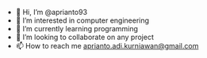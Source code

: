 - 👋 Hi, I’m @aprianto93
- 👀 I’m interested in computer engineering
- 🌱 I’m currently learning programming
- 💞️ I’m looking to collaborate on any project
- 📫 How to reach me aprianto.adi.kurniawan@gmail.com

<!---
aprianto93/aprianto93 is a ✨ special ✨ repository because its `README.md` (this file) appears on your GitHub profile.
You can click the Preview link to take a look at your changes.
--->
